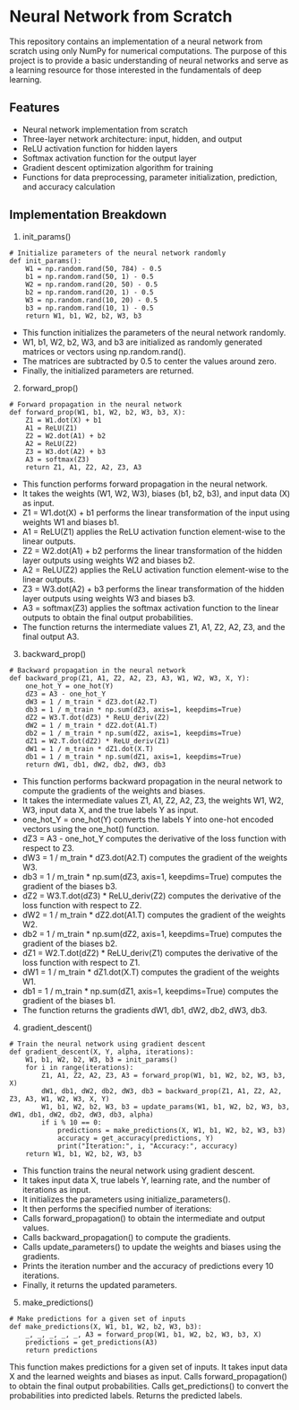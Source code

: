 # Neural Network from Scratch
This repository contains an implementation of a neural network from scratch using only NumPy for numerical computations. The purpose of this project is to provide a basic understanding of neural networks and serve as a learning resource for those interested in the fundamentals of deep learning.
## Features
- Neural network implementation from scratch
- Three-layer network architecture: input, hidden, and output
- ReLU activation function for hidden layers
- Softmax activation function for the output layer
- Gradient descent optimization algorithm for training
- Functions for data preprocessing, parameter initialization, prediction, and accuracy calculation
## Implementation Breakdown
1. init_params()
```
# Initialize parameters of the neural network randomly
def init_params():
    W1 = np.random.rand(50, 784) - 0.5
    b1 = np.random.rand(50, 1) - 0.5
    W2 = np.random.rand(20, 50) - 0.5
    b2 = np.random.rand(20, 1) - 0.5
    W3 = np.random.rand(10, 20) - 0.5
    b3 = np.random.rand(10, 1) - 0.5
    return W1, b1, W2, b2, W3, b3
```
- This function initializes the parameters of the neural network randomly.
- W1, b1, W2, b2, W3, and b3 are initialized as randomly generated matrices or vectors using np.random.rand().
- The matrices are subtracted by 0.5 to center the values around zero.
- Finally, the initialized parameters are returned.
2. forward_prop()
```
# Forward propagation in the neural network
def forward_prop(W1, b1, W2, b2, W3, b3, X):
    Z1 = W1.dot(X) + b1
    A1 = ReLU(Z1)
    Z2 = W2.dot(A1) + b2
    A2 = ReLU(Z2)
    Z3 = W3.dot(A2) + b3
    A3 = softmax(Z3)
    return Z1, A1, Z2, A2, Z3, A3
```
- This function performs forward propagation in the neural network.
- It takes the weights (W1, W2, W3), biases (b1, b2, b3), and input data (X) as input.
- Z1 = W1.dot(X) + b1 performs the linear transformation of the input using weights W1 and biases b1.
- A1 = ReLU(Z1) applies the ReLU activation function element-wise to the linear outputs.
- Z2 = W2.dot(A1) + b2 performs the linear transformation of the hidden layer outputs using weights W2 and biases b2.
- A2 = ReLU(Z2) applies the ReLU activation function element-wise to the linear outputs.
- Z3 = W3.dot(A2) + b3 performs the linear transformation of the hidden layer outputs using weights W3 and biases b3.
- A3 = softmax(Z3) applies the softmax activation function to the linear outputs to obtain the final output probabilities.
- The function returns the intermediate values Z1, A1, Z2, A2, Z3, and the final output A3.
3. backward_prop()
```
# Backward propagation in the neural network
def backward_prop(Z1, A1, Z2, A2, Z3, A3, W1, W2, W3, X, Y):
    one_hot_Y = one_hot(Y)
    dZ3 = A3 - one_hot_Y
    dW3 = 1 / m_train * dZ3.dot(A2.T)
    db3 = 1 / m_train * np.sum(dZ3, axis=1, keepdims=True)
    dZ2 = W3.T.dot(dZ3) * ReLU_deriv(Z2)
    dW2 = 1 / m_train * dZ2.dot(A1.T)
    db2 = 1 / m_train * np.sum(dZ2, axis=1, keepdims=True)
    dZ1 = W2.T.dot(dZ2) * ReLU_deriv(Z1)
    dW1 = 1 / m_train * dZ1.dot(X.T)
    db1 = 1 / m_train * np.sum(dZ1, axis=1, keepdims=True)
    return dW1, db1, dW2, db2, dW3, db3
```
- This function performs backward propagation in the neural network to compute the gradients of the weights and biases.
- It takes the intermediate values Z1, A1, Z2, A2, Z3, the weights W1, W2, W3, input data X, and the true labels Y as input.
- one_hot_Y = one_hot(Y) converts the labels Y into one-hot encoded vectors using the one_hot() function.
- dZ3 = A3 - one_hot_Y computes the derivative of the loss function with respect to Z3.
- dW3 = 1 / m_train * dZ3.dot(A2.T) computes the gradient of the weights W3.
- db3 = 1 / m_train * np.sum(dZ3, axis=1, keepdims=True) computes the gradient of the biases b3.
- dZ2 = W3.T.dot(dZ3) * ReLU_deriv(Z2) computes the derivative of the loss function with respect to Z2.
- dW2 = 1 / m_train * dZ2.dot(A1.T) computes the gradient of the weights W2.
- db2 = 1 / m_train * np.sum(dZ2, axis=1, keepdims=True) computes the gradient of the biases b2.
- dZ1 = W2.T.dot(dZ2) * ReLU_deriv(Z1) computes the derivative of the loss function with respect to Z1.
- dW1 = 1 / m_train * dZ1.dot(X.T) computes the gradient of the weights W1.
- db1 = 1 / m_train * np.sum(dZ1, axis=1, keepdims=True) computes the gradient of the biases b1.
- The function returns the gradients dW1, db1, dW2, db2, dW3, db3.
4. gradient_descent()
```
# Train the neural network using gradient descent
def gradient_descent(X, Y, alpha, iterations):
    W1, b1, W2, b2, W3, b3 = init_params()
    for i in range(iterations):
        Z1, A1, Z2, A2, Z3, A3 = forward_prop(W1, b1, W2, b2, W3, b3, X)
        dW1, db1, dW2, db2, dW3, db3 = backward_prop(Z1, A1, Z2, A2, Z3, A3, W1, W2, W3, X, Y)
        W1, b1, W2, b2, W3, b3 = update_params(W1, b1, W2, b2, W3, b3, dW1, db1, dW2, db2, dW3, db3, alpha)
        if i % 10 == 0:
            predictions = make_predictions(X, W1, b1, W2, b2, W3, b3)
            accuracy = get_accuracy(predictions, Y)
            print("Iteration:", i, "Accuracy:", accuracy)
    return W1, b1, W2, b2, W3, b3
```
- This function trains the neural network using gradient descent.
- It takes input data X, true labels Y, learning rate, and the number of iterations as input.
- It initializes the parameters using initialize_parameters().
- It then performs the specified number of iterations:
- Calls forward_propagation() to obtain the intermediate and output values.
- Calls backward_propagation() to compute the gradients.
- Calls update_parameters() to update the weights and biases using the gradients.
- Prints the iteration number and the accuracy of predictions every 10 iterations.
- Finally, it returns the updated parameters.
5. make_predictions()
```
# Make predictions for a given set of inputs
def make_predictions(X, W1, b1, W2, b2, W3, b3):
    _, _, _, _, _, A3 = forward_prop(W1, b1, W2, b2, W3, b3, X)
    predictions = get_predictions(A3)
    return predictions
```
This function makes predictions for a given set of inputs.
It takes input data X and the learned weights and biases as input.
Calls forward_propagation() to obtain the final output probabilities.
Calls get_predictions() to convert the probabilities into predicted labels.
Returns the predicted labels.
